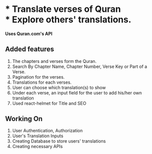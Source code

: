 <h1>* Translate verses of Quran <br/> * Explore others' translations.</h1>

<h4>Uses Quran.com's API</h4>

<h2>Added features</h3>

<ol>
<li>The chapters and verses form the Quran.</li>
<li>Search By Chapter Name, Chapter Number, Verse Key or Part of a Verse.</li>
<li>Pagination for the verses.</li>
<li>Translations for each verses.</li>
<li>User can choose which translation(s) to show</li>
<li>Under each verse, an input field for the user to add his/her own translation</li>
<li>Used react-helmet for Title and SEO</li>
</ol>

<h2>Working On</h2>

<ol>
<li>User Authentication, Authorization</li>
<li>User's Translation Inputs</li>
<li>Creating Database to store users' translations</li>
<li>Creating necessary APIs</li>
</ol>

